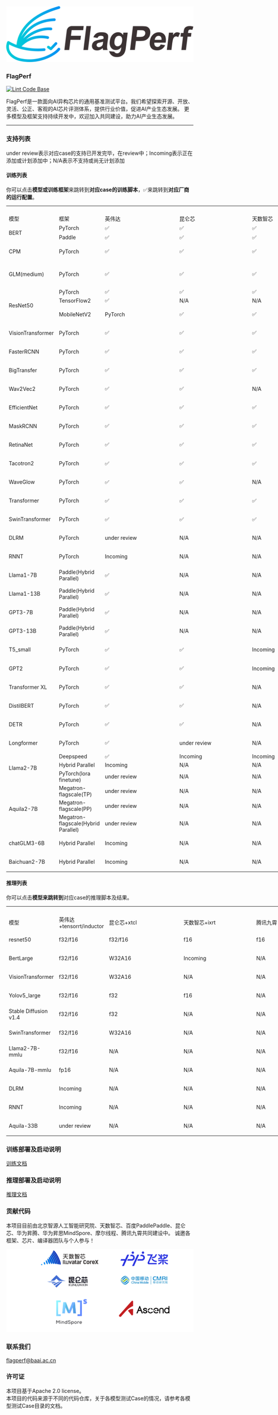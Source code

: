 ![FlagAI](assets/imgs/logo.png)
----------
### FlagPerf
[![Lint Code Base](https://github.com/FlagOpen/FlagPerf/actions/workflows/super-linter.yml/badge.svg)](https://github.com/FlagOpen/FlagPerf/actions/workflows/super-linter.yml)

FlagPerf是一款面向AI异构芯片的通用基准测试平台。我们希望探索开源、开放、灵活、公正、客观的AI芯片评测体系，提供行业价值，促进AI产业生态发展。
更多模型及框架支持持续开发中，欢迎加入共同建设，助力AI产业生态发展。

----------
### 支持列表

under review表示对应case的支持已开发完毕，在review中；Incoming表示正在添加或计划添加中；N/A表示不支持或尚无计划添加

#### 训练列表

你可以点击**模型或训练框架**来跳转到**对应case的训练脚本**，✅来跳转到**对应厂商的运行配置**。

<table width="960" border="0" cellpadding="0" cellspacing="0" style='width:960pt;border-collapse:collapse;table-layout:fixed;'>
   <col width="73.60" style='mso-width-source:userset;mso-width-alt:3588;'/>
   <col width="70" style='mso-width-source:userset;mso-width-alt:3413;'/>
   <col width="200.75" style='mso-width-source:userset;mso-width-alt:9788;'/>
   <col width="195.80" style='mso-width-source:userset;mso-width-alt:9547;'/>
   <col width="185.40" style='mso-width-source:userset;mso-width-alt:9040;'/>
   <tr height="16.80" class="xl65" style='height:16.80pt;'>
   </tr>
   <tr height="16.80" style='height:16.80pt;'>
    <td class="xl65" x:str>模型</td> 
    <td class="xl65" x:str>框架</td>
    <td class="xl65" x:str>英伟达</td>
    <td class="xl65" x:str>昆仑芯</td>
    <td class="xl65" x:str>天数智芯</td>
   </tr>
   <tr height="16.80" style='height:16.80pt;'>
    <td class="xl65" height="33.60" rowspan="2" style='height:33.60pt;border-right:none;border-bottom:none;' x:str><a href="https://github.com/FlagOpen/FlagPerf/tree/main/training/benchmarks/bert" style="text-decoration:none" target="_parent">BERT</a></td>
    <td class="xl69" x:str><a href="https://github.com/FlagOpen/FlagPerf/tree/main/training/benchmarks/bert/pytorch" style="text-decoration:none" target="_parent">PyTorch</a></td>
    <td class="xl69" x:str><a href="https://github.com/FlagOpen/FlagPerf/tree/main/training/nvidia/bert-pytorch" style="text-decoration:none" target="_parent">✅</a></td>
    <td class="xl69" x:str><a href="https://github.com/FlagOpen/FlagPerf/tree/main/training/kunlunxin/bert-pytorch" style="text-decoration:none" target="_parent">✅</a></td>
    <td class="xl69" x:str><a href="https://github.com/FlagOpen/FlagPerf/tree/main/training/iluvatar/bert-pytorch" style="text-decoration:none" target="_parent">✅</a></td>
   </tr>
   <tr height="16.80" style='height:16.80pt;'>
    <td class="xl69" x:str><a href="https://github.com/FlagOpen/FlagPerf/tree/main/training/benchmarks/bert/paddle" style="text-decoration:none" target="_parent">Paddle</a></td>
    <td class="xl69" x:str><a href="https://github.com/FlagOpen/FlagPerf/tree/main/training/nvidia/bert-paddle" style="text-decoration:none" target="_parent">✅</a></td>
    <td class="xl69" x:str><a href="https://github.com/FlagOpen/FlagPerf/tree/main/training/kunlunxin/bert-paddle" style="text-decoration:none" target="_parent">✅</a></td>
    <td class="xl69" x:str><a href="https://github.com/FlagOpen/FlagPerf/tree/main/training/iluvatar/bert-paddle" style="text-decoration:none" target="_parent">✅</a></td>
   </tr>
    <tr height="16.80" style='height:16.80pt;'>
    <td class="xl65" height="33.60" rowspan="1" style='height:33.60pt;border-right:none;border-bottom:none;' x:str><a href="https://github.com/FlagOpen/FlagPerf/tree/main/training/benchmarks/cpm" style="text-decoration:none" target="_parent">CPM</a></td>
    <td class="xl69" x:str><a href="https://github.com/FlagOpen/FlagPerf/tree/main/training/benchmarks/cpm/pytorch" style="text-decoration:none" target="_parent">PyTorch</a></td>
    <td class="xl69" x:str><a href="https://github.com/FlagOpen/FlagPerf/tree/main/training/nvidia/cpm-pytorch" style="text-decoration:none" target="_parent">✅</a></td>
    <td class="xl69" x:str><a href="https://github.com/FlagOpen/FlagPerf/tree/main/training/kunlunxin/cpm-pytorch" style="text-decoration:none" target="_parent">✅</a></td>
    <td class="xl69" x:str><a href="https://github.com/FlagOpen/FlagPerf/tree/main/training/iluvatar/cpm-pytorch" style="text-decoration:none" target="_parent">✅</a></td>
   </tr>
   <tr height="16.80" style='height:16.80pt;'>
    <td class="xl65" height="50.40" rowspan="1" style='height:50.40pt;border-right:none;border-bottom:none;' x:str><a href="https://github.com/FlagOpen/FlagPerf/tree/main/training/benchmarks/glm" style="text-decoration:none" target="_parent">GLM(medium)</a></td>
    <td class="xl69" x:str><a href="https://github.com/FlagOpen/FlagPerf/tree/main/training/benchmarks/glm/pytorch" style="text-decoration:none" target="_parent">PyTorch</a></td>
    <td class="xl69" x:str><a href="https://github.com/FlagOpen/FlagPerf/tree/main/training/nvidia/glm-pytorch" style="text-decoration:none" target="_parent">✅</a></td>
    <td class="xl69" x:str><a href="https://github.com/FlagOpen/FlagPerf/tree/main/training/kunlunxin/glm-pytorch" style="text-decoration:none" target="_parent">✅</a></td>
    <td class="xl69" x:str><a href="https://github.com/FlagOpen/FlagPerf/tree/main/training/iluvatar/glm-pytorch" style="text-decoration:none" target="_parent">✅</a></td>
   </tr>
   <tr height="16.80" style='height:16.80pt;'>
    <td class="xl65" height="50.40" rowspan="3" style='height:50.40pt;border-right:none;border-bottom:none;' x:str><a href="https://github.com/FlagOpen/FlagPerf/tree/main/training/benchmarks/resnet50" style="text-decoration:none" target="_parent">ResNet50</a></td>
    <td class="xl69" x:str><a href="https://github.com/FlagOpen/FlagPerf/tree/main/training/benchmarks/resnet50/pytorch" style="text-decoration:none" target="_parent">PyTorch</a></td>
    <td class="xl69" x:str><a href="https://github.com/FlagOpen/FlagPerf/tree/main/training/nvidia/resnet50-pytorch" style="text-decoration:none" target="_parent">✅</a></td>
    <td class="xl69" x:str><a href="https://github.com/FlagOpen/FlagPerf/tree/main/training/kunlunxin/resnet50-pytorch" style="text-decoration:none" target="_parent">✅</a></td>
    <td class="xl69" x:str><a href="https://github.com/FlagOpen/FlagPerf/tree/main/training/iluvatar/resnet50-pytorch" style="text-decoration:none" target="_parent">✅</a></td>
   </tr>
   <tr height="16.80" style='height:16.80pt;'>
    <td class="xl69" x:str><a href="https://github.com/FlagOpen/FlagPerf/tree/main/training/benchmarks/resnet50/tensorflow2" style="text-decoration:none" target="_parent">TensorFlow2</a></td>
    <td class="xl69" x:str><a href="https://github.com/FlagOpen/FlagPerf/tree/main/training/nvidia/resnet50-tensorflow2" style="text-decoration:none" target="_parent">✅</a></td>
    <td class="xl69" x:str>N/A</td>
    <td class="xl69" x:str>N/A</td>
   </tr>
   <tr height="16.80" style='height:16.80pt;'>
    <td class="xl65" height="33.60" rowspan="1" style='height:33.60pt;border-right:none;border-bottom:none;' x:str><a href="https://github.com/FlagOpen/FlagPerf/tree/main/training/benchmarks/mobilenetv2" style="text-decoration:none" target="_parent">MobileNetV2</a></td>
    <td class="xl69" x:str><a href="https://github.com/FlagOpen/FlagPerf/tree/main/training/benchmarks/mobilenetv2/pytorch" style="text-decoration:none" target="_parent">PyTorch</a></td>
    <td class="xl69" x:str><a href="https://github.com/FlagOpen/FlagPerf/tree/main/training/nvidia/mobilenetv2-pytorch" style="text-decoration:none" target="_parent">✅</a></td>
    <td class="xl69" x:str><a href="https://github.com/FlagOpen/FlagPerf/tree/main/training/kunlunxin/mobilenetv2-pytorch" style="text-decoration:none" target="_parent">✅</a></td>
    <td class="xl69" x:str><a href="https://github.com/FlagOpen/FlagPerf/tree/main/training/iluvatar/mobilenetv2-pytorch" style="text-decoration:none" target="_parent">✅</a></td>
   </tr> 
<tr height="16.80" style='height:16.80pt;'>
    <td class="xl65" height="33.60" rowspan="1" style='height:33.60pt;border-right:none;border-bottom:none;' x:str><a href="https://github.com/FlagOpen/FlagPerf/tree/main/training/benchmarks/vit" style="text-decoration:none" target="_parent">VisionTransformer</a></td>
    <td class="xl69" x:str><a href="https://github.com/FlagOpen/FlagPerf/tree/main/training/benchmarks/vit/pytorch" style="text-decoration:none" target="_parent">PyTorch</a></td>
    <td class="xl69" x:str><a href="https://github.com/FlagOpen/FlagPerf/tree/main/training/nvidia/vit-pytorch" style="text-decoration:none" target="_parent">✅</a></td>
    <td class="xl69" x:str><a href="https://github.com/FlagOpen/FlagPerf/tree/main/training/kunlunxin/vit-pytorch" style="text-decoration:none" target="_parent">✅</a></td>
    <td class="xl69" x:str><a href="https://github.com/FlagOpen/FlagPerf/tree/main/training/iluvatar/vit-pytorch" style="text-decoration:none" target="_parent">✅</a></td>
   </tr>
   <tr height="16.80" style='height:16.80pt;'>
    <td class="xl65" height="33.60" rowspan="1" style='height:33.60pt;border-right:none;border-bottom:none;' x:str><a href="https://github.com/FlagOpen/FlagPerf/tree/main/training/benchmarks/faster_rcnn" style="text-decoration:none" target="_parent">FasterRCNN</a></td>
    <td class="xl69" x:str><a href="https://github.com/FlagOpen/FlagPerf/tree/main/training/benchmarks/faster_rcnn/pytorch" style="text-decoration:none" target="_parent">PyTorch</a></td>
    <td class="xl69" x:str><a href="https://github.com/FlagOpen/FlagPerf/tree/main/training/nvidia/faster_rcnn-pytorch" style="text-decoration:none" target="_parent">✅</a></td>
    <td class="xl69" x:str><a href="https://github.com/FlagOpen/FlagPerf/tree/main/training/kunlunxin/faster_rcnn-pytorch" style="text-decoration:none" target="_parent">✅</a></td>
    <td class="xl69" x:str><a href="https://github.com/FlagOpen/FlagPerf/tree/main/training/iluvatar/faster_rcnn-pytorch" style="text-decoration:none" target="_parent">✅</a></td>
   </tr>    
<tr height="16.80" style='height:16.80pt;'>
    <td class="xl65" height="33.60" rowspan="1" style='height:33.60pt;border-right:none;border-bottom:none;' x:str><a href="https://github.com/FlagOpen/FlagPerf/tree/main/training/benchmarks/bigtransfer" style="text-decoration:none" target="_parent">BigTransfer</a></td>
    <td class="xl69" x:str><a href="https://github.com/FlagOpen/FlagPerf/tree/main/training/benchmarks/bigtransfer/pytorch" style="text-decoration:none" target="_parent">PyTorch</a></td>
    <td class="xl69" x:str><a href="https://github.com/FlagOpen/FlagPerf/tree/main/training/nvidia/bigtransfer-pytorch" style="text-decoration:none" target="_parent">✅</a></td>
    <td class="xl69" x:str><a href="https://github.com/FlagOpen/FlagPerf/tree/main/training/kunlunxin/bigtransfer-pytorch" style="text-decoration:none" target="_parent">✅</a></td>
    <td class="xl69" x:str><a href="https://github.com/FlagOpen/FlagPerf/tree/main/training/iluvatar/bigtransfer-pytorch" style="text-decoration:none" target="_parent">✅</a></td>
   </tr>
    <tr height="16.80" style='height:16.80pt;'>
    <td class="xl65" height="33.60" rowspan="1" style='height:33.60pt;border-right:none;border-bottom:none;' x:str><a href="https://github.com/FlagOpen/FlagPerf/tree/main/training/benchmarks/wav2vec2" style="text-decoration:none" target="_parent">Wav2Vec2</a></td>
    <td class="xl69" x:str><a href="https://github.com/FlagOpen/FlagPerf/tree/main/training/benchmarks/wav2vec2/pytorch" style="text-decoration:none" target="_parent">PyTorch</a></td>
    <td class="xl69" x:str><a href="https://github.com/FlagOpen/FlagPerf/tree/main/training/nvidia/wav2vec2-pytorch" style="text-decoration:none" target="_parent">✅</a></td>
    <td class="xl69"><a href="https://github.com/FlagOpen/FlagPerf/tree/main/training/kunlunxin/wav2vec2-pytorch" style="text-decoration:none" target="_parent">✅</a></td>
    <td class="xl69" x:str>N/A</td>
   </tr>
    <tr height="16.80" style='height:16.80pt;'>
    <td class="xl65" height="33.60" rowspan="1" style='height:33.60pt;border-right:none;border-bottom:none;' x:str><a href="https://github.com/FlagOpen/FlagPerf/tree/main/training/benchmarks/efficientnet" style="text-decoration:none" target="_parent">EfficientNet</a></td>
    <td class="xl69" x:str><a href="https://github.com/FlagOpen/FlagPerf/tree/main/training/benchmarks/efficientnet/pytorch" style="text-decoration:none" target="_parent">PyTorch</a></td>
    <td class="xl69" x:str><a href="https://github.com/FlagOpen/FlagPerf/tree/main/training/nvidia/efficientnet-pytorch" style="text-decoration:none" target="_parent">✅</a></td>
    <td class="xl69" x:str><a href="https://github.com/FlagOpen/FlagPerf/tree/main/training/kunlunxin/efficientnet-pytorch" style="text-decoration:none" target="_parent">✅</a></td>
    <td class="xl69" x:str><a href="https://github.com/FlagOpen/FlagPerf/tree/main/training/iluvatar/efficientnet-pytorch" style="text-decoration:none" target="_parent">✅</a></td>
   </tr>
    <tr height="16.80" style='height:16.80pt;'>
    <td class="xl65" height="33.60" rowspan="1" style='height:33.60pt;border-right:none;border-bottom:none;' x:str><a href="https://github.com/FlagOpen/FlagPerf/tree/main/training/benchmarks/mask_rcnn" style="text-decoration:none" target="_parent">MaskRCNN</a></td>
    <td class="xl69" x:str><a href="https://github.com/FlagOpen/FlagPerf/tree/main/training/benchmarks/mask_rcnn/pytorch" style="text-decoration:none" target="_parent">PyTorch</a></td>
    <td class="xl69" x:str><a href="https://github.com/FlagOpen/FlagPerf/tree/main/training/nvidia/mask_rcnn-pytorch" style="text-decoration:none" target="_parent">✅</a></td>
    <td class="xl69" x:str><a href="https://github.com/FlagOpen/FlagPerf/tree/main/training/kunlunxin/mask_rcnn-pytorch" style="text-decoration:none" target="_parent">✅</a></td>
    <td class="xl69" x:str><a href="https://github.com/FlagOpen/FlagPerf/tree/main/training/iluvatar/mask_rcnn-pytorch" style="text-decoration:none" target="_parent">✅</a></td>
   </tr>
    <tr height="16.80" style='height:16.80pt;'>
    <td class="xl65" height="33.60" rowspan="1" style='height:33.60pt;border-right:none;border-bottom:none;' x:str><a href="https://github.com/FlagOpen/FlagPerf/tree/main/training/benchmarks/retinanet" style="text-decoration:none" target="_parent">RetinaNet</a></td>
    <td class="xl69" x:str><a href="https://github.com/FlagOpen/FlagPerf/tree/main/training/benchmarks/retinanet/pytorch" style="text-decoration:none" target="_parent">PyTorch</a></td>
    <td class="xl69" x:str><a href="https://github.com/FlagOpen/FlagPerf/tree/main/training/nvidia/retinanet-pytorch" style="text-decoration:none" target="_parent">✅</a></td>
    <td class="xl69" x:str><a href="https://github.com/FlagOpen/FlagPerf/tree/main/training/kunlunxin/retinanet-pytorch" style="text-decoration:none" target="_parent">✅</a></td>
    <td class="xl69" x:str><a href="https://github.com/FlagOpen/FlagPerf/tree/main/training/iluvatar/retinanet-pytorch" style="text-decoration:none" target="_parent">✅</a></td>
   </tr>
    <tr height="16.80" style='height:16.80pt;'>
    <td class="xl65" height="33.60" rowspan="1" style='height:33.60pt;border-right:none;border-bottom:none;' x:str><a href="https://github.com/FlagOpen/FlagPerf/tree/main/training/benchmarks/tacotron2" style="text-decoration:none" target="_parent">Tacotron2</a></td>
    <td class="xl69" x:str><a href="https://github.com/FlagOpen/FlagPerf/tree/main/training/benchmarks/tacotron2/pytorch" style="text-decoration:none" target="_parent">PyTorch</a></td>
    <td class="xl69" x:str><a href="https://github.com/FlagOpen/FlagPerf/tree/main/training/nvidia/tacotron2-pytorch" style="text-decoration:none" target="_parent">✅</a></td>
    <td class="xl69" x:str><a href="https://github.com/FlagOpen/FlagPerf/tree/main/training/kunlunxin/tacotron2-pytorch" style="text-decoration:none" target="_parent">✅</a></td>
    <td class="xl69" x:str><a href="https://github.com/FlagOpen/FlagPerf/tree/main/training/iluvatar/tacotron2-pytorch" style="text-decoration:none" target="_parent">✅</a></td>
   </tr>
    <tr height="16.80" style='height:16.80pt;'>
    <td class="xl65" height="33.60" rowspan="1" style='height:33.60pt;border-right:none;border-bottom:none;' x:str><a href="https://github.com/FlagOpen/FlagPerf/tree/main/training/benchmarks/WaveGlow" style="text-decoration:none" target="_parent">WaveGlow</a></td>
    <td class="xl69" x:str><a href="https://github.com/FlagOpen/FlagPerf/tree/main/training/benchmarks/WaveGlow/pytorch" style="text-decoration:none" target="_parent">PyTorch</a></td>
    <td class="xl69" x:str><a href="https://github.com/FlagOpen/FlagPerf/tree/main/training/nvidia/WaveGlow-pytorch" style="text-decoration:none" target="_parent">✅</a></td>
    <td class="xl69"><a href="https://github.com/FlagOpen/FlagPerf/tree/main/training/kunlunxin/WaveGlow-pytorch" style="text-decoration:none" target="_parent">✅</a></td>
    <td class="xl69" x:str>N/A</td>
   </tr>
<tr height="16.80" style='height:16.80pt;'>
    <td class="xl65" height="33.60" rowspan="1" style='height:33.60pt;border-right:none;border-bottom:none;' x:str><a href="https://github.com/FlagOpen/FlagPerf/tree/main/training/benchmarks/transformer" style="text-decoration:none" target="_parent">Transformer</a></td>
    <td class="xl69" x:str><a href="https://github.com/FlagOpen/FlagPerf/tree/main/training/benchmarks/transformer/pytorch" style="text-decoration:none" target="_parent">PyTorch</a></td>
    <td class="xl69" x:str><a href="https://github.com/FlagOpen/FlagPerf/tree/main/training/nvidia/transformer-pytorch" style="text-decoration:none" target="_parent">✅</a></td>
    <td class="xl69"><a href="https://github.com/FlagOpen/FlagPerf/tree/main/training/kunlunxin/transformer-pytorch" style="text-decoration:none" target="_parent">✅</a></td>
    <td class="xl69" x:str><a href="https://github.com/FlagOpen/FlagPerf/tree/main/training/iluvatar/transformer-pytorch" style="text-decoration:none" target="_parent">✅</a></td>
   </tr>
<tr height="16.80" style='height:16.80pt;'>
    <td class="xl65" height="33.60" rowspan="1" style='height:33.60pt;border-right:none;border-bottom:none;' x:str><a href="https://github.com/FlagOpen/FlagPerf/tree/main/training/benchmarks/swin_transformer" style="text-decoration:none" target="_parent">SwinTransformer</a></td>
    <td class="xl69" x:str><a href="https://github.com/FlagOpen/FlagPerf/tree/main/training/benchmarks/swin_transformer/pytorch" style="text-decoration:none" target="_parent">PyTorch</a></td>
    <td class="xl69" x:str><a href="https://github.com/FlagOpen/FlagPerf/tree/main/training/nvidia/swin_transformer-pytorch" style="text-decoration:none" target="_parent">✅</a></td>
    <td class="xl69"><a href="https://github.com/FlagOpen/FlagPerf/tree/main/training/kunlunxin/swin_transformer-pytorch" style="text-decoration:none" target="_parent">✅</a></td>
    <td class="xl69" x:str><a href="https://github.com/FlagOpen/FlagPerf/tree/main/training/iluvatar/swin_transformer-pytorch" style="text-decoration:none" target="_parent">✅</a></td>
   </tr>
<tr height="16.80" style='height:16.80pt;'>
    <td class="xl65" height="33.60" rowspan="1" style='height:33.60pt;border-right:none;border-bottom:none;' x:str>DLRM</td>
    <td class="xl69" x:str>PyTorch</td>
    <td class="xl69" x:str>under review</td>
    <td class="xl69" x:str>N/A</td>
    <td class="xl69" x:str>N/A</td>
   </tr> 
<tr height="16.80" style='height:16.80pt;'>
    <td class="xl65" height="33.60" rowspan="1" style='height:33.60pt;border-right:none;border-bottom:none;' x:str>RNNT</td>
    <td class="xl69" x:str>PyTorch</td>
    <td class="xl69" x:str>Incoming</td>
    <td class="xl69" x:str>N/A</td>
    <td class="xl69" x:str>N/A</td>
   </tr> 
<tr height="16.80" style='height:16.80pt;'>
    <td class="xl65" height="33.60" rowspan="1" style='height:33.60pt;border-right:none;border-bottom:none;' x:str><a href="https://github.com/FlagOpen/FlagPerf/tree/main/training/benchmarks/llama1_7B" style="text-decoration:none" target="_parent">Llama1-7B</a></td>
    <td class="xl69" x:str><a href="https://github.com/FlagOpen/FlagPerf/tree/main/training/benchmarks/llama1_7B/paddle" style="text-decoration:none" target="_parent">Paddle(Hybrid Parallel)</a></td>
    <td class="xl69" x:str><a href="https://github.com/FlagOpen/FlagPerf/tree/main/training/nvidia/llama1_7B-paddle" style="text-decoration:none" target="_parent">✅</a></td>
    <td class="xl69" x:str>N/A</td>
    <td class="xl69" x:str>N/A</td>
   </tr>  
<tr height="16.80" style='height:16.80pt;'>
    <td class="xl65" height="33.60" rowspan="1" style='height:33.60pt;border-right:none;border-bottom:none;' x:str><a href="https://github.com/FlagOpen/FlagPerf/tree/main/training/benchmarks/llama1_13B" style="text-decoration:none" target="_parent">Llama1-13B</a></td>
    <td class="xl69" x:str><a href="https://github.com/FlagOpen/FlagPerf/tree/main/training/benchmarks/llama1_13B/paddle" style="text-decoration:none" target="_parent">Paddle(Hybrid Parallel)</a</td>
    <td class="xl69" x:str><a href="https://github.com/FlagOpen/FlagPerf/tree/main/training/nvidia/llama1_13B-paddle" style="text-decoration:none" target="_parent">✅</a></td>
    <td class="xl69" x:str>N/A</td>
    <td class="xl69" x:str>N/A</td>
   </tr>  
<tr height="16.80" style='height:16.80pt;'>
    <td class="xl65" height="33.60" rowspan="1" style='height:33.60pt;border-right:none;border-bottom:none;' x:str><a href="https://github.com/FlagOpen/FlagPerf/tree/main/training/benchmarks/gpt3_7B" style="text-decoration:none" target="_parent">GPT3-7B</a></td>
    <td class="xl69" x:str><a href="https://github.com/FlagOpen/FlagPerf/tree/main/training/benchmarks/gpt3_7B/paddle" style="text-decoration:none" target="_parent">Paddle(Hybrid Parallel)</a></td>
    <td class="xl69" x:str><a href="https://github.com/FlagOpen/FlagPerf/tree/main/training/nvidia/gpt3_7B-paddle" style="text-decoration:none" target="_parent">✅</a></td>
    <td class="xl69" x:str>N/A</td>
    <td class="xl69" x:str>N/A</td>
   </tr>  
<tr height="16.80" style='height:16.80pt;'>
    <td class="xl65" height="33.60" rowspan="1" style='height:33.60pt;border-right:none;border-bottom:none;' x:str><a href="https://github.com/FlagOpen/FlagPerf/tree/main/training/benchmarks/gpt3_13B" style="text-decoration:none" target="_parent">GPT3-13B</a></td>
    <td class="xl69" x:str><a href="https://github.com/FlagOpen/FlagPerf/tree/main/training/benchmarks/gpt3_13B/paddle" style="text-decoration:none" target="_parent">Paddle(Hybrid Parallel)</a</td>
    <td class="xl69" x:str><a href="https://github.com/FlagOpen/FlagPerf/tree/main/training/nvidia/gpt3_13B-paddle" style="text-decoration:none" target="_parent">✅</a></td>
    <td class="xl69" x:str>N/A</td>
    <td class="xl69" x:str>N/A</td>
   </tr>  
<tr height="16.80" style='height:16.80pt;'>
    <td class="xl65" height="33.60" rowspan="1" style='height:33.60pt;border-right:none;border-bottom:none;' x:str><a href="https://github.com/FlagOpen/FlagPerf/tree/main/training/benchmarks/t5_small" style="text-decoration:none" target="_parent">T5_small</a></td>
    <td class="xl69" x:str><a href="https://github.com/FlagOpen/FlagPerf/tree/main/training/benchmarks/t5_small/pytorch" style="text-decoration:none" target="_parent">PyTorch</a></td>
    <td class="xl69" x:str><a href="https://github.com/FlagOpen/FlagPerf/tree/main/training/nvidia/t5_small-pytorch" style="text-decoration:none" target="_parent">✅</a></td>
    <td class="xl69" x:str><a href="https://github.com/FlagOpen/FlagPerf/tree/main/training/kunlunxin/t5_small-pytorch" style="text-decoration:none" target="_parent">✅</a></td>
    <td class="xl69" x:str>Incoming</td>
   </tr> 
<tr height="16.80" style='height:16.80pt;'>
    <td class="xl65" height="33.60" rowspan="1" style='height:33.60pt;border-right:none;border-bottom:none;' x:str><a href="https://github.com/FlagOpen/FlagPerf/tree/main/training/benchmarks/gpt2" style="text-decoration:none" target="_parent">GPT2</a></td>
    <td class="xl69" x:str><a href="https://github.com/FlagOpen/FlagPerf/tree/main/training/benchmarks/gpt2/pytorch" style="text-decoration:none" target="_parent">PyTorch</a></td>
    <td class="xl69" x:str><a href="https://github.com/FlagOpen/FlagPerf/tree/main/training/nvidia/gpt2-pytorch" style="text-decoration:none" target="_parent">✅</a></td>
    <td class="xl69" x:str><a href="https://github.com/FlagOpen/FlagPerf/tree/main/training/kunlunxin/gpt2-pytorch" style="text-decoration:none" target="_parent">✅</a></td>
    <td class="xl69" x:str>Incoming</td>
   </tr> 
<tr height="16.80" style='height:16.80pt;'>
    <td class="xl65" height="33.60" rowspan="1" style='height:33.60pt;border-right:none;border-bottom:none;' x:str><a href="https://github.com/FlagOpen/FlagPerf/tree/main/training/benchmarks/transformer_xl" style="text-decoration:none" target="_parent">Transformer XL</a></td>
    <td class="xl69" x:str><a href="https://github.com/FlagOpen/FlagPerf/tree/main/training/benchmarks/transformer_xl/pytorch" style="text-decoration:none" target="_parent">PyTorch</a></td>
    <td class="xl69" x:str><a href="https://github.com/FlagOpen/FlagPerf/tree/main/training/nvidia/transformer_xl-pytorch" style="text-decoration:none" target="_parent">✅</a></td>
    <td class="xl69" x:str><a href="https://github.com/FlagOpen/FlagPerf/tree/main/training/kunlunxin/transformer_xl-pytorch" style="text-decoration:none" target="_parent">✅</a></td>
    <td class="xl69" x:str>N/A</td>
   </tr> 
<tr height="16.80" style='height:16.80pt;'>
    <td class="xl65" height="33.60" rowspan="1" style='height:33.60pt;border-right:none;border-bottom:none;' x:str><a href="https://github.com/FlagOpen/FlagPerf/tree/main/training/benchmarks/distilbert" style="text-decoration:none" target="_parent">DistilBERT</a></td>
    <td class="xl69" x:str><a href="https://github.com/FlagOpen/FlagPerf/tree/main/training/benchmarks/distilbert/pytorch" style="text-decoration:none" target="_parent">PyTorch</a></td>
    <td class="xl69" x:str><a href="https://github.com/FlagOpen/FlagPerf/tree/main/training/nvidia/distilbert-pytorch" style="text-decoration:none" target="_parent">✅</a></td>
    <td class="xl69" x:str><a href="https://github.com/FlagOpen/FlagPerf/tree/main/training/kunlunxin/distilbert-pytorch" style="text-decoration:none" target="_parent">✅</a></td>
    <td class="xl69" x:str>N/A</td>
   </tr> 
<tr height="16.80" style='height:16.80pt;'>
    <td class="xl65" height="33.60" rowspan="1" style='height:33.60pt;border-right:none;border-bottom:none;' x:str><a href="https://github.com/FlagOpen/FlagPerf/tree/main/training/benchmarks/detr" style="text-decoration:none" target="_parent">DETR</a></td>
    <td class="xl69" x:str><a href="https://github.com/FlagOpen/FlagPerf/tree/main/training/benchmarks/detr/pytorch" style="text-decoration:none" target="_parent">PyTorch</a></td>
    <td class="xl69" x:str><a href="https://github.com/FlagOpen/FlagPerf/tree/main/training/nvidia/detr-pytorch" style="text-decoration:none" target="_parent">✅</a></td>
    <td class="xl69" x:str><a href="https://github.com/FlagOpen/FlagPerf/tree/main/training/kunlunxin/detr-pytorch" style="text-decoration:none" target="_parent">✅</a></td>
    <td class="xl69" x:str>N/A</td>
   </tr>
<tr height="16.80" style='height:16.80pt;'>
    <td class="xl65" height="33.60" rowspan="1" style='height:33.60pt;border-right:none;border-bottom:none;' x:str><a href="https://github.com/FlagOpen/FlagPerf/tree/main/training/benchmarks/longformer" style="text-decoration:none" target="_parent">Longformer</a></td>
    <td class="xl69" x:str><a href="https://github.com/FlagOpen/FlagPerf/tree/main/training/benchmarks/longformer/pytorch" style="text-decoration:none" target="_parent">PyTorch</a></td>
    <td class="xl69" x:str><a href="https://github.com/FlagOpen/FlagPerf/tree/main/training/nvidia/longformer-pytorch" style="text-decoration:none" target="_parent">✅</a></td>
    <td class="xl69" x:str>under review</td>
    <td class="xl69" x:str>N/A</td>
   </tr> 
<tr height="16.80" style='height:16.80pt;'>
    <td class="xl65" height="33.60" rowspan="3" style='height:33.60pt;border-right:none;border-bottom:none;' x:str><a href="https://github.com/FlagOpen/FlagPerf/tree/main/training/benchmarks/llama2_7b" style="text-decoration:none" target="_parent">Llama2-7B</a></td>
    <td class="xl69" x:str><a href="https://github.com/FlagOpen/FlagPerf/tree/main/training/benchmarks/llama2_7b/deepspeed-nvidia" style="text-decoration:none" target="_parent">Deepspeed</a></td>
    <td class="xl69" x:str><a href="https://github.com/FlagOpen/FlagPerf/tree/main/training/nvidia/llama2_7b-deepspeed-nvidia" style="text-decoration:none" target="_parent">✅</a></td>
    <td class="xl69" x:str>Incoming</td>
    <td class="xl69" x:str>Incoming</td>
   </tr> 
<tr height="16.80" style='height:16.80pt;'>
    <td class="xl69" x:str>Hybrid Parallel</td>
    <td class="xl69" x:str>Incoming</td>
    <td class="xl69" x:str>N/A</td>
    <td class="xl69" x:str>N/A</td>
   </tr>
        <tr height="16.80" style='height:16.80pt;'>
    <td class="xl69" x:str>PyTorch(lora finetune)</td>
    <td class="xl69" x:str>under review</td>
    <td class="xl69" x:str>N/A</td>
    <td class="xl69" x:str>N/A</td>
   </tr>
<tr height="16.80" style='height:16.80pt;'>
    <td class="xl65" height="33.60" rowspan="3" style='height:33.60pt;border-right:none;border-bottom:none;' x:str>Aquila2-7B</td>
    <td class="xl69" x:str>Megatron-flagscale(TP)</td>
    <td class="xl69" x:str>under review</td>
    <td class="xl69" x:str>N/A</td>
    <td class="xl69" x:str>N/A</td>
   </tr>
        <tr height="16.80" style='height:16.80pt;'>
    <td class="xl69" x:str>Megatron-flagscale(PP)</td>
    <td class="xl69" x:str>under review</td>
    <td class="xl69" x:str>N/A</td>
    <td class="xl69" x:str>N/A</td>
   </tr>
<tr height="16.80" style='height:16.80pt;'>
    <td class="xl69" x:str>Megatron-flagscale(Hybrid Parallel)</td>
    <td class="xl69" x:str>under review</td>
    <td class="xl69" x:str>N/A</td>
    <td class="xl69" x:str>N/A</td>
   </tr>
<tr height="16.80" style='height:16.80pt;'>
    <td class="xl65" height="33.60" rowspan="1" style='height:33.60pt;border-right:none;border-bottom:none;' x:str>chatGLM3-6B</td>
    <td class="xl69" x:str>Hybrid Parallel</td>
    <td class="xl69" x:str>Incoming</td>
    <td class="xl69" x:str>N/A</td>
    <td class="xl69" x:str>N/A</td>
   </tr>
<tr height="16.80" style='height:16.80pt;'>
    <td class="xl65" height="33.60" rowspan="1" style='height:33.60pt;border-right:none;border-bottom:none;' x:str>Baichuan2-7B</td>
    <td class="xl69" x:str>Hybrid Parallel</td>
    <td class="xl69" x:str>Incoming</td>
    <td class="xl69" x:str>N/A</td>
    <td class="xl69" x:str>N/A</td>
   </tr>
  </table>

#### 推理列表

你可以点击**模型来跳转到**对应case的推理脚本及结果。

<table width="960" border="0" cellpadding="0" cellspacing="0" style='width:960pt;border-collapse:collapse;table-layout:fixed;'>
   <col width="73.60" style='mso-width-source:userset;mso-width-alt:3588;'/>
   <col width="70" style='mso-width-source:userset;mso-width-alt:3413;'/>
   <col width="200.75" style='mso-width-source:userset;mso-width-alt:9788;'/>
   <col width="195.80" style='mso-width-source:userset;mso-width-alt:9547;'/>
   <col width="185.40" style='mso-width-source:userset;mso-width-alt:9040;'/>
   <tr height="16.80" class="xl65" style='height:16.80pt;'>
   </tr>
   <tr height="16.80" style='height:16.80pt;'>
    <td class="xl65" x:str>模型</td>
    <td class="xl65" x:str>英伟达+tensorrt/inductor</td>
    <td class="xl65" x:str>昆仑芯+xtcl</td>
    <td class="xl65" x:str>天数智芯+ixrt</td>
    <td class="xl65" x:str>腾讯九霄</td>
   </tr>
   <tr height="16.80" style='height:16.80pt;'>
    <td class="xl65" height="33.60"  style='height:33.60pt;border-right:none;border-bottom:none;' x:str><a href="https://github.com/FlagOpen/FlagPerf/tree/main/inference/benchmarks/resnet50" style="text-decoration:none" target="_parent">resnet50</a></td>
    <td class="xl69" x:str>f32/f16</td>
    <td class="xl69" x:str>f32/f16</td>
    <td class="xl69" x:str>f16</td>
       <td class="xl69" x:str>f16</td>
   </tr>
    <tr height="16.80" style='height:16.80pt;'>
    <td class="xl65" height="33.60"  style='height:33.60pt;border-right:none;border-bottom:none;' x:str><a href="https://github.com/FlagOpen/FlagPerf/tree/main/inference/benchmarks/bertLarge" style="text-decoration:none" target="_parent">BertLarge</a></td>
    <td class="xl69" x:str>f32/f16</td>
    <td class="xl69" x:str>W32A16</td>
    <td class="xl69" x:str>Incoming</td>
        <td class="xl69" x:str>N/A</td>
   </tr>
    <tr height="16.80" style='height:16.80pt;'>
    <td class="xl65" height="33.60"  style='height:33.60pt;border-right:none;border-bottom:none;' x:str><a href="https://github.com/FlagOpen/FlagPerf/tree/main/inference/benchmarks/vit_l_16" style="text-decoration:none" target="_parent">VisionTransformer</a></td>
    <td class="xl69" x:str>f32/f16</td>
    <td class="xl69" x:str>W32A16</td>
    <td class="xl69" x:str>N/A</td>
        <td class="xl69" x:str>N/A</td>
   </tr>
    <tr height="16.80" style='height:16.80pt;'>
    <td class="xl65" height="33.60" style='height:33.60pt;border-right:none;border-bottom:none;' x:str><a href="https://github.com/FlagOpen/FlagPerf/tree/main/inference/benchmarks/yolov5" style="text-decoration:none" target="_parent">Yolov5_large</a></td>
    <td class="xl69" x:str>f32/f16</td>
    <td class="xl69" x:str>f32</td>
    <td class="xl69" x:str>f16</td>
        <td class="xl69" x:str>N/A</td>
   </tr>
   <tr height="16.80" style='height:16.80pt;'>
    <td class="xl65" height="33.60"  style='height:33.60pt;border-right:none;border-bottom:none;' x:str><a href="https://github.com/FlagOpen/FlagPerf/tree/main/inference/benchmarks/stable_diffusion_v1_4" style="text-decoration:none" target="_parent">Stable Diffusion v1.4</a></td>
    <td class="xl69" x:str>f32/f16</td>
    <td class="xl69" x:str>f32</td>
    <td class="xl69" x:str>N/A</td>
       <td class="xl69" x:str>N/A</td>
   </tr>
    <tr height="16.80" style='height:16.80pt;'>
    <td class="xl65" height="33.60"  style='height:33.60pt;border-right:none;border-bottom:none;' x:str><a href="https://github.com/FlagOpen/FlagPerf/tree/main/inference/benchmarks/swinTransformer" style="text-decoration:none" target="_parent">SwinTransformer</td>
    <td class="xl69" x:str>f32/f16</td>
    <td class="xl69" x:str>W32A16</td>
    <td class="xl69" x:str>N/A</td>
        <td class="xl69" x:str>N/A</td>
   </tr>
    <tr height="16.80" style='height:16.80pt;'>
    <td class="xl65" height="33.60" style='height:33.60pt;border-right:none;border-bottom:none;' x:str><a href="https://github.com/FlagOpen/FlagPerf/tree/main/inference/benchmarks/llama2_7b_mmlu" style="text-decoration:none" target="_parent">Llama2-7B-mmlu</td>
    <td class="xl69" x:str>f32/f16</td>
    <td class="xl69" x:str>N/A</td>
    <td class="xl69" x:str>N/A</td>
        <td class="xl69" x:str>N/A</td>
   </tr>
    <tr height="16.80" style='height:16.80pt;'>
    <td class="xl65" height="33.60" style='height:33.60pt;border-right:none;border-bottom:none;' x:str><a href="https://github.com/FlagOpen/FlagPerf/pull/209" style="text-decoration:none" target="_parent">Aquila-7B-mmlu</td>
    <td class="xl69" x:str>fp16</td>
    <td class="xl69" x:str>N/A</td>
    <td class="xl69" x:str>N/A</td>
        <td class="xl69" x:str>N/A</td>
   </tr>
    <tr height="16.80" style='height:16.80pt;'>
    <td class="xl65" height="33.60"  style='height:33.60pt;border-right:none;border-bottom:none;' x:str>DLRM</td>
    <td class="xl69" x:str>Incoming</td>
    <td class="xl69" x:str>N/A</td>
    <td class="xl69" x:str>N/A</td>
        <td class="xl69" x:str>N/A</td>
   </tr>
        <tr height="16.80" style='height:16.80pt;'>
    <td class="xl65" height="33.60"  style='height:33.60pt;border-right:none;border-bottom:none;' x:str>RNNT</td>
    <td class="xl69" x:str>Incoming</td>
    <td class="xl69" x:str>N/A</td>
    <td class="xl69" x:str>N/A</td>
            <td class="xl69" x:str>N/A</td>
   </tr>
    <tr height="16.80" style='height:16.80pt;'>
    <td class="xl65" height="33.60"  style='height:33.60pt;border-right:none;border-bottom:none;' x:str>Aquila-33B</td>
    <td class="xl69" x:str>under review</td>
    <td class="xl69" x:str>N/A</td>
    <td class="xl69" x:str>N/A</td>
        <td class="xl69" x:str>N/A</td>
   </tr>
</table>

### 训练部署及启动说明

[训练文档](https://github.com/FlagOpen/FlagPerf/tree/main/training/README.md)

### 推理部署及启动说明

[推理文档](https://github.com/FlagOpen/FlagPerf/blob/main/docs/dev/inference-case-doc.md)

### 贡献代码

本项目目前由北京智源人工智能研究院、天数智芯、百度PaddlePaddle、昆仑芯、华为昇腾、华为昇思MindSpore、摩尔线程、腾讯九霄共同建设中。
诚邀各框架、芯片、编译器团队与个人参与！

![cooperation](assets/imgs/logos.png)

### 联系我们

flagperf@baai.ac.cn
### 许可证
本项目基于Apache 2.0 license。 
<br>本项目的代码来源于不同的代码仓库，关于各模型测试Case的情况，请参考各模型测试Case目录的文档。
